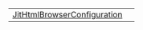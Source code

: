 |                                                                                                                                      |     |
| ------------------------------------------------------------------------------------------------------------------------------------ | --- |
| [JitHtmlBrowserConfiguration](https://hamedfathi.gitbook.io/aurelia-2-doc-api/jit-html-browser/variable/jithtmlbrowserconfiguration) |     |